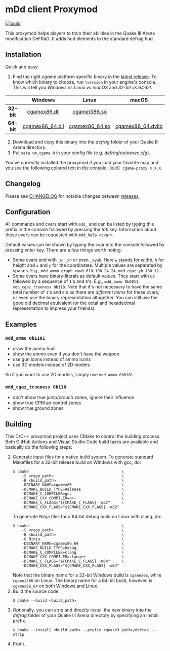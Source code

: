 # mDd client Proxymod

[![build](../../workflows/build/badge.svg)](../../actions?query=workflow%3Abuild)

This proxymod helps players to train their abilities in the Quake III Arena modification DeFRaG. It adds hud elements to the standard defrag hud.

## Installation
Quick and easy:
  1. Find the right *cgame* platform specific binary in the [latest release](../../releases/latest). To know which binary to choose, run `\version` in your engine's console. This will tell you *Windows vs Linux vs macOS* and *32-bit vs 64-bit*.

|            | **Windows** | **Linux** | **macOS** |
| :--------: | :---------: | :-------: | :-------: |
| **32-bit** | [cgamex86.dll](../../releases/latest/download/cgamex86.dll) | [cgamei386.so](../../releases/latest/download/cgamei386.so) |
| **64-bit** | [cgamex86_64.dll](../../releases/latest/download/cgamex86_64.dll) | [cgamex86_64.so](../../releases/latest/download/cgamex86_64.so) | [cgamex86_64.dylib](../../releases/latest/download/cgamex86_64.dylib) |

  2. Download and copy this binary into the *defrag* folder of your Quake III Arena directory.
  3. Put `seta vm_cgame 0` in your config file (e.g. *defrag/autoexec.cfg*).

You've correctly installed the proxymod if you load your favorite map and you see the following colored text in the console: `[mDd] cgame-proxy X.X.X`.

## Changelog
Please see [CHANGELOG](CHANGELOG.md) for notable changes between [releases](../../releases).

## Configuration
All commands and cvars start with `mdd_` and can be listed by typing this prefix in the console followed by pressing the *tab* key. Information about those cvars can be requested with `mdd_help <cvar>`.

Default values can be shown by typing the cvar into the console followed by pressing *enter* key. There are a few things worth noting:
  * Some cvars end with `_w`, `_xh` or even `_xywh`. Here `w` stands for width, `h` for height and `x` and `y` for the coordinates. Multiple values are separated by spaces.
  E.g., `mdd_ammo_graph_xywh 610 100 24 24`, `mdd_cgaz_yh 180 12`.
  * Some cvars have binary-literals as default values. They start with `0b` followed by a sequence of `1`'s and `0`'s.
  E.g., `mdd_ammo 0b0011`, `mdd_cgaz_trueness 0b110`.
  Note that it's not necessary to have the same total number of `1`'s and `0`'s as there are *different items* for these cvars, or even use the binary representation altogether. You can still use the good old decimal equivalent (or the octal and hexadecimal representation to impress your friends).

## Examples
### `mdd_ammo 0b1101`
  * draw the ammo hud
  * show the ammo even if you don't have the weapon
  * use gun icons instead of ammo icons
  * use 3D models instead of 2D models

So if you want to use 2D models, simply use `mdd_ammo 0b0101`.

### `mdd_cgaz_trueness 0b110`
  * don't show true jump/crouch zones, ignore their influence
  * show true CPM air control zones
  * show true ground zones

## Building
This C/C++ proxymod project uses CMake to control the building process. Both GitHub Actions and Visual Studio Code build tasks are available and basically do the following steps:
1. Generate input files for a native build system.
   To generate standard Makefiles for a 32-bit release build on Windows with gcc, do:
   ```
   $ cmake                                         \
       -S <repo_path>                              \
       -B <build_path>                             \
       -DBINARY_NAME=cgamex86                      \
       -DCMAKE_BUILD_TYPE=Release                  \
       -DCMAKE_C_COMPILER=gcc                      \
       -DCMAKE_CXX_COMPILER=g++                    \
       -DCMAKE_C_FLAGS="${CMAKE_C_FLAGS} -m32"     \
       -DCMAKE_CXX_FLAGS="${CMAKE_CXX_FLAGS} -m32"
   ```
   To generate Ninja files for a 64-bit debug build on Linux with clang, do:
   ```
   $ cmake                                         \
       -S <repo_path>                              \
       -B <build_path>                             \
       -G Ninja                                    \
       -DBINARY_NAME=cgamex86_64                   \
       -DCMAKE_BUILD_TYPE=Debug                    \
       -DCMAKE_C_COMPILER=clang                    \
       -DCMAKE_CXX_COMPILER=clang++                \
       -DCMAKE_C_FLAGS="${CMAKE_C_FLAGS} -m64"     \
       -DCMAKE_CXX_FLAGS="${CMAKE_CXX_FLAGS} -m64"
   ```
   Note that the binary name for a 32-bit Windows build is `cgamex86`, while `cgamei386` on Linux. The binary name for a 64-bit build, however, is `cgamex86_64` on both Windows and Linux.
2. Build the source code.
   ```
   $ cmake --build <build_path>
   ```
3. Optionally, you can strip and directly install the new binary into the *defrag* folder of your Quake III Arena directory by specifying an install prefix.
   ```
   $ cmake --install <build_path> --prefix <quake3_path>/defrag --strip
   ```
4. Profit.
